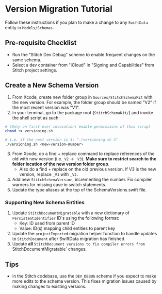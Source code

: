 #  Version Migration Tutorial

Follow these instructions if you plan to make a change to any `SwiftData` entity in `Models/Schemas`.

## Pre-requisite Checklist
* Run the "Stitch Dev Debug" scheme to enable frequent changes on the same schema.
* Select a dev container from "iCloud" in "Signing and Capabilities" from Stitch project settings.


## Create a New Schema Version
1. From Xcode, create new folder group in `Sources/StitchSchemaKit` with the new version. For example, the folder group should be named "V2" if the most recent version was "V1".
2. In your terminal, go to the package root (`StitchSchemaKit/`) and invoke the shell script as such:
```sh
# (Only on first ever invocation) enable permissions of this script
chmod +x versioning.sh

# i.e. if the next version is 3: "./versioning.sh 3"
./versioning.sh <new-version-number>
```
3. From Xcode, do a find + replace command to replace references of the old with new version (i.e.`_V2` -> `_V3`). **Make sure to restrict search to the folder location of the new version folder group.**
    * Also do a find + replace on the old previous version. If V3 is the new version, replace `_V1` with `_V2`.
4. Add new `StitchSchemaVersion`, incrementing the number. Fix compiler warners for missing case in switch statements.
5. Update the type aliases at the top of the SchemaVersions.swift file.
    
### Supporting New Schema Entities
1. Update `StitchDocumentMigratable` with a new dictionary of `PersistentIdentifier` ID's using the following format:
    * Key: ID used from parent ID
    * Value: ID(s) mapping child entities to parent key
2. Update the `projectImported` migration helper function to handle updates to `StitchDocument` after SwiftData migration has finished.
3. Update **all** `StitchDocument versions to fix compiler errors from `StitchDocumentMigratable` changes.

## Tips
* In the Stitch codebase, use the `DEV_DEBUG` scheme if you expect to make more edits to the schema version. This fixes migration issues caused by making changes to existing versions.

